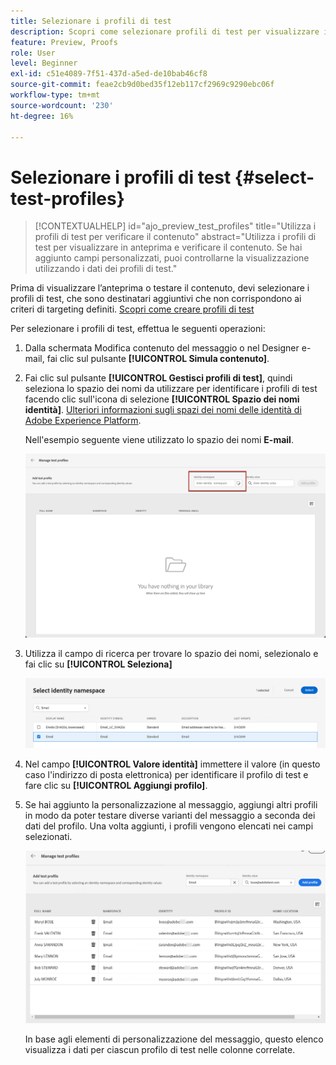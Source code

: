 ```yaml
---
title: Selezionare i profili di test
description: Scopri come selezionare profili di test per visualizzare in anteprima e testare i contenuti.
feature: Preview, Proofs
role: User
level: Beginner
exl-id: c51e4089-7f51-437d-a5ed-de10bab46cf8
source-git-commit: feae2cb9d0bed35f12eb117cf2969c9290ebc06f
workflow-type: tm+mt
source-wordcount: '230'
ht-degree: 16%

---
```


# Selezionare i profili di test {#select-test-profiles}

>[!CONTEXTUALHELP]
>id="ajo_preview_test_profiles"
>title="Utilizza i profili di test per verificare il contenuto"
>abstract="Utilizza i profili di test per visualizzare in anteprima e verificare il contenuto. Se hai aggiunto campi personalizzati, puoi controllarne la visualizzazione utilizzando i dati dei profili di test."

Prima di visualizzare l’anteprima o testare il contenuto, devi selezionare i profili di test, che sono destinatari aggiuntivi che non corrispondono ai criteri di targeting definiti. [Scopri come creare profili di test](../audience/creating-test-profiles.md)

Per selezionare i profili di test, effettua le seguenti operazioni:

1. Dalla schermata Modifica contenuto del messaggio o nel Designer e-mail, fai clic sul pulsante **[!UICONTROL Simula contenuto]**.

1. Fai clic sul pulsante **[!UICONTROL Gestisci profili di test]**, quindi seleziona lo spazio dei nomi da utilizzare per identificare i profili di test facendo clic sull&#39;icona di selezione **[!UICONTROL Spazio dei nomi identità]**. [Ulteriori informazioni sugli spazi dei nomi delle identità di Adobe Experience Platform](../audience/get-started-identity.md).

   Nell&#39;esempio seguente viene utilizzato lo spazio dei nomi **E-mail**.

   ![](../email/assets/previewselect-namespace.png)

1. Utilizza il campo di ricerca per trovare lo spazio dei nomi, selezionalo e fai clic su **[!UICONTROL Seleziona]**

   ![](../email/assets/preview-email-namespace.png)

1. Nel campo **[!UICONTROL Valore identità]** immettere il valore (in questo caso l&#39;indirizzo di posta elettronica) per identificare il profilo di test e fare clic su **[!UICONTROL Aggiungi profilo]**.

   <!--![](assets/preview-identity-value.png)-->

1. Se hai aggiunto la personalizzazione al messaggio, aggiungi altri profili in modo da poter testare diverse varianti del messaggio a seconda dei dati del profilo. Una volta aggiunti, i profili vengono elencati nei campi selezionati.

   ![](../email/assets/preview-profile-list.png)

   In base agli elementi di personalizzazione del messaggio, questo elenco visualizza i dati per ciascun profilo di test nelle colonne correlate.
